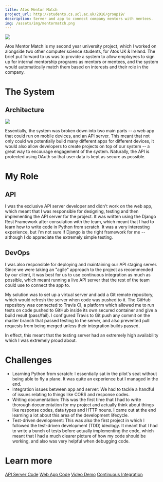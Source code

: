 ```yaml
---
title: Atos Mentor Match
project_url: http://students.cs.ucl.ac.uk/2016/group19/
description: Server and app to connect company mentors with mentees.
img: /assets/img/mentormatch.png
---
```


![]({{site.url}}/assets/img/mentormatch.png)

Atos Mentor Match is my second year university project, which I worked on
alongside two other computer science students, for Atos UK & Ireland. The brief
put forward to us was to provide a system to allow employees to sign up for
internal mentorship programs as mentors or mentees, and the system would
automatically match them based on interests and their role in the company.

# The System

## Architecture
![]({{site.url}}/assets/img/mentormatch-arch.png)

Essentially, the system was broken down into two main parts -- a web app that
could run on mobile devices, and an API server. This meant that not only could
we potentially build many different apps for different devices, it would also
allow developers to create projects on top of our system -- a great way to
encourage engagement of the system. Naturally, the API is protected using
OAuth so that user data is kept as secure as possible.

# My Role

## API
I was the exclusive API server developer and didn't work on the web app, which
meant that I was responsible for designing, testing and then implementing the
API server for the project. It was written using the Django Rest Framework after
consulation with the team, which meant that I had to learn how to write code in
Python from scratch. It was a very interesting experience, but I'm not sure if
Django is the right framework for me -- although I do appreciate the extremely
simple testing.

## DevOps
I was also responsible for deploying and maintaining our API staging server.
Since we were taking an "agile" approach to the project as recommended by our
client, it was best for us to use continuous integration as much as possible,
which meant running a live API server that the rest of the team could use to
connect the app to. 

My solution was to set up a virtual server and add a Git remote repository,
which would refresh the server when code was pushed to it. The GitHub repository
was connected to Travis CI, a platform which allowed me to run tests on code
pushed to GitHub inside its own secured container and give a build result
(pass/fail). I configured Travis to Git push any commit on the master branch
that passed testing to the server, and also prevented pull requests from being
merged unless their integration builds passed.

In effect, this meant that the testing server had an extremely high availability
which I was extremely proud about.

# Challenges
* Learning Python from scratch: I essentially sat in the pilot's seat without
  being able to fly a plane. It was quite an experience but I managed in the
end.
* Integration issues between app and server: We had to tackle a handful of
  issues relating to things like CORS and response codes.
* Writing documentation: This was the first time that I had to write
  thorough documentation for my project and actually think about things like
response codes, data types and HTTP nouns. I came out at the end learning a lot
about this area of the development lifecycle.
* Test-driven development: This was also the first project in which I followed
  the test-driven development (TDD) ideology. It meant that I had to write a
bunch of tests before actually implementing the code, which meant that I had a
much clearer picture of how my code should be working, and also was very helpful
when debugging code.

# Learn more
<div class="buttons">
<a href="https://github.com/mbellgb/syseng19-code" class="button"><i data-feather="github"></i> API Server Code</a>
<a href="https://github.com/mbellgb/syseng19-webapp" class="button"><i data-feather="github"></i> Web App Code</a>
<a href="https://www.youtube.com/watch?v=9sjhS78iOyU" class="button"><i data-feather="video"></i> Video Demo</a>
<a href="https://travis-ci.org/mbellgb/syseng19-code/" class="button"><i data-feather="check-circle"></i> Continuous Integration</a>
</div>

